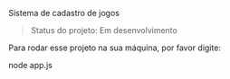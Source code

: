 <hi>Sistema de cadastro de jogos</h1>

> Status do projeto: Em desenvolvimento

Para rodar esse projeto na sua máquina, por favor digite:

node app.js

